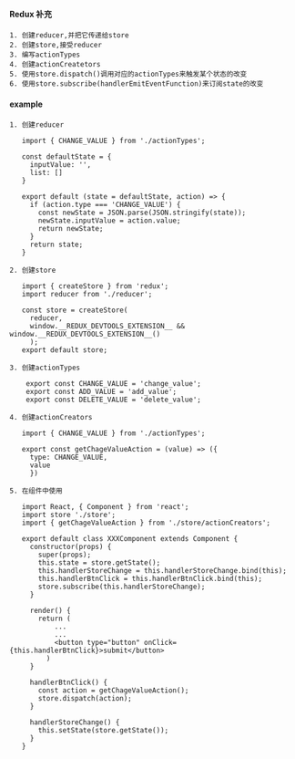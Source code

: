 #### Redux 补充
>

    1. 创建reducer,并把它传递给store
    2. 创建store,接受reducer
    3. 编写actionTypes
    4. 创建actionCreatetors
    5. 使用store.dispatch()调用对应的actionTypes来触发某个状态的改变
    6. 使用store.subscribe(handlerEmitEventFunction)来订阅state的改变

#### example
>

    1. 创建reducer

       import { CHANGE_VALUE } from './actionTypes';

       const defaultState = {
         inputValue: '',
         list: []
       }

       export default (state = defaultState, action) => {
         if (action.type === 'CHANGE_VALUE') {
           const newState = JSON.parse(JSON.stringify(state));
           newState.inputValue = action.value;
           return newState;
         }
         return state;
       }

    2. 创建store

       import { createStore } from 'redux';
       import reducer from './reducer';

       const store = createStore(
         reducer,
         window.__REDUX_DEVTOOLS_EXTENSION__ && window.__REDUX_DEVTOOLS_EXTENSION__()
         );
       export default store;

    3. 创建actionTypes

        export const CHANGE_VALUE = 'change_value';
        export const ADD_VALUE = 'add_value';
        export const DELETE_VALUE = 'delete_value';

    4. 创建actionCreators

       import { CHANGE_VALUE } from './actionTypes';

       export const getChageValueAction = (value) => ({
         type: CHANGE_VALUE,
         value
         })

    5. 在组件中使用

       import React, { Component } from 'react';
       import store './store';
       import { getChageValueAction } from './store/actionCreators';

       export default class XXXComponent extends Component {
         constructor(props) {
           super(props);
           this.state = store.getState();
           this.handlerStoreChange = this.handlerStoreChange.bind(this);
           this.handlerBtnClick = this.handlerBtnClick.bind(this);
           store.subscribe(this.handlerStoreChange);
         }

         render() {
           return (
               ...
               ...
               <button type="button" onClick={this.handlerBtnClick}>submit</button>
             )
         }

         handlerBtnClick() {
           const action = getChageValueAction();
           store.dispatch(action);
         }

         handlerStoreChange() {
           this.setState(store.getState());
         }
       }
